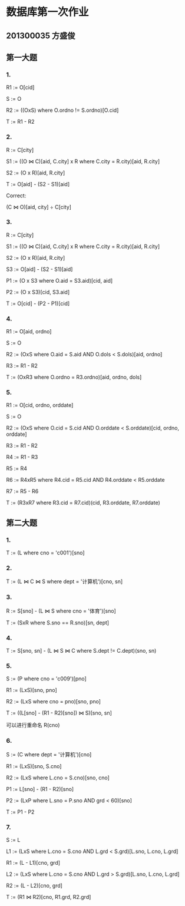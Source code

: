 # 数据库第一次作业

## 201300035 方盛俊

## 第一大题

### 1.

R1 := O[cid]

S := O

R2 := ((OxS) where O.ordno != S.ordno)[O.cid]

T := R1 - R2

### 2.

R := C[city]

S1 := ((O ⋈ C)[aid, C.city] x R where C.city = R.city)[aid, R.city]

S2 := (O x R)[aid, R.city]

T := O[aid] - (S2 - S1)[aid]

Correct:

(C ⋈ O)[aid, city] ÷ C[city]

### 3.

R := C[city]

S1 := ((O ⋈ C)[aid, C.city] x R where C.city = R.city)[aid, R.city]

S2 := (O x R)[aid, R.city]

S3 := O[aid] - (S2 - S1)[aid]

P1 := (O x S3 where O.aid = S3.aid)[cid, aid]

P2 := (O x S3)[cid, S3.aid]

T := O[cid] - (P2 - P1)[cid]

### 4.

R1 := O[aid, ordno]

S := O

R2 := (OxS where O.aid = S.aid AND O.dols < S.dols)[aid, ordno]

R3 := R1 - R2

T := (OxR3 where O.ordno = R3.ordno)[aid, ordno, dols]

### 5.

R1 := O[cid, ordno, orddate]

S := O

R2 := (OxS where O.cid = S.cid AND O.orddate < S.orddate)[cid, ordno, orddate]

R3 := R1 - R2

R4 := R1 - R3

R5 := R4

R6 := R4xR5 where R4.cid = R5.cid AND R4.orddate < R5.orddate

R7 := R5 - R6

T := (R3xR7 where R3.cid = R7.cid)(cid, R3.orddate, R7.orddate)


## 第二大题

### 1.

T := (L where cno = 'c001')[sno]

### 2.

T := (L ⋈ C ⋈ S where dept = '计算机')[cno, sn]

### 3.

R := S[sno] - (L ⋈ S where cno = '体育')[sno]

T := (SxR where S.sno == R.sno)[sn, dept]

### 4.

T := S[sno, sn] - (L ⋈ S ⋈ C where S.dept != C.dept)(sno, sn)

### 5.

S := (P where cno = 'c009')[pno]

R1 := (LxS)[sno, pno]

R2 := (LxS where cno = pno)[sno, pno]

T := ((L[sno] - (R1 - R2)[sno]) ⋈ S)[sno, sn]

可以进行重命名 R(cno)

### 6.

S := (C where dept = '计算机')[cno]

R1 := (LxS)[sno, S.cno]

R2 := (LxS where L.cno = S.cno)[sno, cno]

P1 := L[sno] - (R1 - R2)[sno]

P2 := (LxP where L.sno = P.sno AND grd < 60)[sno]

T := P1 - P2

### 7.

S := L

L1 := (LxS where L.cno = S.cno AND L.grd < S.grd)[L.sno, L.cno, L.grd]

R1 := (L - L1)[cno, grd]

L2 := (LxS where L.cno = S.cno AND L.grd > S.grd)[L.sno, L.cno, L.grd]

R2 := (L - L2)[cno, grd]

T := (R1 ⋈ R2)[cno, R1.grd, R2.grd]



